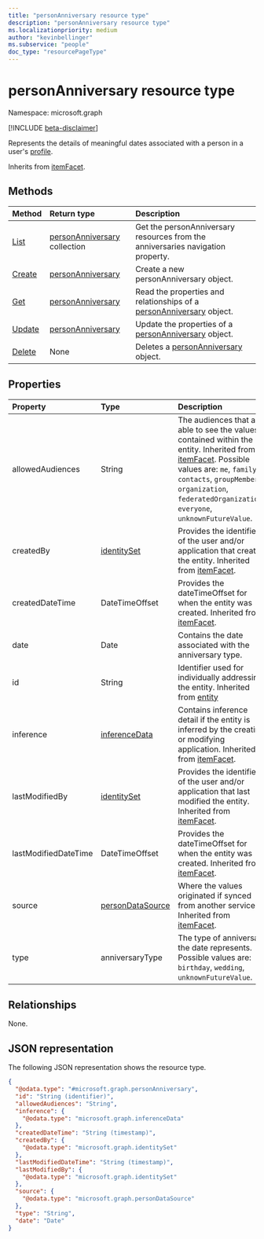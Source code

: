 ```yaml
---
title: "personAnniversary resource type"
description: "personAnniversary resource type"
ms.localizationpriority: medium
author: "kevinbellinger"
ms.subservice: "people"
doc_type: "resourcePageType"
---
```


# personAnniversary resource type

Namespace: microsoft.graph

[!INCLUDE [beta-disclaimer](../../includes/beta-disclaimer.md)]

Represents the details of meaningful dates associated with a person in a user's [profile](profile.md).

Inherits from [itemFacet](itemFacet.md).

## Methods

|Method|Return type|Description|
|:---|:---|:---|
|[List](../api/profile-list-anniversaries.md)|[personAnniversary](../resources/personanniversary.md) collection|Get the personAnniversary resources from the anniversaries navigation property.|
|[Create](../api/profile-post-anniversaries.md)|[personAnniversary](../resources/personanniversary.md)|Create a new personAnniversary object.|
|[Get](../api/personanniversary-get.md)|[personAnniversary](../resources/personanniversary.md)|Read the properties and relationships of a [personAnniversary](../resources/personanniversary.md) object.|
|[Update](../api/personanniversary-update.md)|[personAnniversary](../resources/personanniversary.md)|Update the properties of a [personAnniversary](../resources/personanniversary.md) object.|
|[Delete](../api/personanniversary-delete.md)|None|Deletes a [personAnniversary](../resources/personanniversary.md) object.|

## Properties

|Property|Type|Description|
|:---|:---|:---|
|allowedAudiences|String|The audiences that are able to see the values contained within the entity. Inherited from [itemFacet](../resources/itemfacet.md). Possible values are: `me`, `family`, `contacts`, `groupMembers`, `organization`, `federatedOrganizations`, `everyone`, `unknownFutureValue`.|
|createdBy|[identitySet](../resources/identityset.md)|Provides the identifier of the user and/or application that created the entity. Inherited from [itemFacet](../resources/itemfacet.md).|
|createdDateTime|DateTimeOffset|Provides the dateTimeOffset for when the entity was created. Inherited from [itemFacet](../resources/itemfacet.md).|
|date|Date|Contains the date associated with the anniversary type.|
|id|String|Identifier used for individually addressing the entity. Inherited from [entity](../resources/entity.md)|
|inference|[inferenceData](../resources/inferencedata.md)|Contains inference detail if the entity is inferred by the creating or modifying application. Inherited from [itemFacet](../resources/itemfacet.md).|
|lastModifiedBy|[identitySet](../resources/identityset.md)|Provides the identifier of the user and/or application that last modified the entity. Inherited from [itemFacet](../resources/itemfacet.md).|
|lastModifiedDateTime|DateTimeOffset|Provides the dateTimeOffset for when the entity was created. Inherited from [itemFacet](../resources/itemfacet.md).|
|source|[personDataSource](../resources/persondatasource.md)|Where the values originated if synced from another service. Inherited from [itemFacet](../resources/itemfacet.md).|
|type|anniversaryType|The type of anniversary the date represents. Possible values are: `birthday`, `wedding`, `unknownFutureValue`.|

## Relationships
None.

## JSON representation
The following JSON representation shows the resource type.
<!-- {
  "blockType": "resource",
  "keyProperty": "id",
  "@odata.type": "microsoft.graph.personAnniversary",
  "baseType": "microsoft.graph.itemFacet",
  "openType": false
}
-->
``` json
{
  "@odata.type": "#microsoft.graph.personAnniversary",
  "id": "String (identifier)",
  "allowedAudiences": "String",
  "inference": {
    "@odata.type": "microsoft.graph.inferenceData"
  },
  "createdDateTime": "String (timestamp)",
  "createdBy": {
    "@odata.type": "microsoft.graph.identitySet"
  },
  "lastModifiedDateTime": "String (timestamp)",
  "lastModifiedBy": {
    "@odata.type": "microsoft.graph.identitySet"
  },
  "source": {
    "@odata.type": "microsoft.graph.personDataSource"
  },
  "type": "String",
  "date": "Date"
}
```


